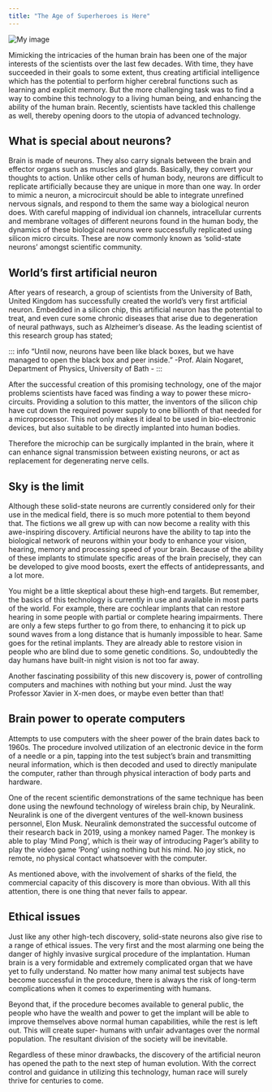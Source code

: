 ```yaml
---
title: "The Age of Superheroes is Here"
---
```


![My image](/images/article/Students-Corner/age-of-superheroes-is-here.png)

Mimicking the intricacies of the
human brain has been one of the major
interests of the scientists over the last
few decades. With time, they have
succeeded in their goals to some extent,
thus creating artificial intelligence which
has the potential to perform higher
cerebral functions such as learning and
explicit memory. But the more challenging
task was to find a way to combine this
technology to a living human being, and
enhancing the ability of the human brain.
Recently, scientists have tackled this
challenge as well, thereby opening doors
to the utopia of advanced technology.

## What is special about neurons?

Brain is made of neurons. They also
carry signals between the brain and
effector organs such as muscles and
glands. Basically, they convert your
thoughts to action. Unlike other cells
of human body, neurons are difficult to
replicate artificially because they are
unique in more than one way. In order to
mimic a neuron, a microcircuit should
be able to integrate unrefined nervous
signals, and respond to them the same
way a biological neuron does. With careful
mapping of individual ion channels,
intracellular currents and membrane
voltages of different neurons found in
the human body, the dynamics of these
biological neurons were successfully
replicated using silicon micro circuits.
These are now commonly known as
‘solid-state neurons’ amongst scientific
community.

## World’s first artificial neuron

After years of research, a group of
scientists from the University of Bath,
United Kingdom has successfully created
the world’s very first artificial neuron.
Embedded in a silicon chip, this artificial
neuron has the potential to treat, and even
cure some chronic diseases that arise due
to degeneration of neural pathways, such
as Alzheimer’s disease. As the leading
scientist of this research group has stated;

::: info “Until now, neurons have been like black boxes, but we have managed to open the black box and peer inside.”
-Prof. Alain Nogaret, Department of
Physics, University of Bath -
:::

After the successful creation of
this promising technology, one of the
major problems scientists have faced
was finding a way to power these
micro-circuits. Providing a solution to
this matter, the inventors of the silicon
chip have cut down the required power
supply to one billionth of that needed for
a microprocessor. This not only makes it
ideal to be used in bio-electronic devices,
but also suitable to be directly implanted
into human bodies.

Therefore the microchip can be
surgically implanted in the brain, where it
can enhance signal transmission between
existing neurons, or act as replacement
for degenerating nerve cells.

## Sky is the limit

Although these solid-state neurons
are currently considered only for their
use in the medical field, there is so much
more potential to them beyond that. The
fictions we all grew up with can now
become a reality with this awe-inspiring
discovery. Artificial neurons have the
ability to tap into the biological network of
neurons within your body to enhance your
vision, hearing, memory and processing
speed of your brain. Because of the ability
of these implants to stimulate specific
areas of the brain precisely, they can be
developed to give mood boosts, exert the
effects of antidepressants, and a lot more.

You might be a little skeptical about
these high-end targets. But remember,
the basics of this technology is currently
in use and available in most parts of the
world. For example, there are cochlear
implants that can restore hearing in some
people with partial or complete hearing
impairments. There are only a few steps
further to go from there, to enhancing
it to pick up sound waves from a long
distance that is humanly impossible to
hear. Same goes for the retinal implants.
They are already able to restore vision in
people who are blind due to some genetic
conditions. So, undoubtedly the day
humans have built-in night vision is not
too far away.

Another fascinating possibility of this
new discovery is, power of controlling
computers and machines with nothing
but your mind. Just the way Professor
Xavier in X-men does, or maybe even
better than that!

## Brain power to operate computers

Attempts to use computers with the
sheer power of the brain dates back to
1960s. The procedure involved utilization
of an electronic device in the form of
a needle or a pin, tapping into the test
subject’s brain and transmitting neural
information, which is then decoded and
used to directly manipulate the computer,
rather than through physical interaction of
body parts and hardware.

One of the recent scientific
demonstrations of the same technique
has been done using the newfound
technology of wireless brain chip,
by Neuralink. Neuralink is one of the
divergent ventures of the well-known
business personnel, Elon Musk. Neuralink
demonstrated the successful outcome
of their research back in 2019, using a
monkey named Pager. The monkey is able
to play ‘Mind Pong’, which is their way of
introducing Pager’s ability to play the
video game ‘Pong’ using nothing but his
mind. No joy stick, no remote, no physical
contact whatsoever with the computer.

As mentioned above, with the
involvement of sharks of the field, the
commercial capacity of this discovery is
more than obvious. With all this attention,
there is one thing that never fails to
appear.

## Ethical issues

Just like any other high-tech
discovery, solid-state neurons also give
rise to a range of ethical issues. The very
first and the most alarming one being
the danger of highly invasive surgical
procedure of the implantation. Human
brain is a very formidable and extremely
complicated organ that we have yet to fully
understand. No matter how many animal
test subjects have become successful in
the procedure, there is always the risk of
long-term complications when it comes
to experimenting with humans.

Beyond that, if the procedure becomes
available to general public, the people
who have the wealth and power to get the
implant will be able to improve themselves
above normal human capabilities, while
the rest is left out. This will create super-
humans with unfair advantages over the
normal population. The resultant division
of the society will be inevitable.

Regardless of these minor drawbacks,
the discovery of the artificial neuron
has opened the path to the next step of
human evolution. With the correct control
and guidance in utilizing this technology,
human race will surely thrive for centuries
to come.
